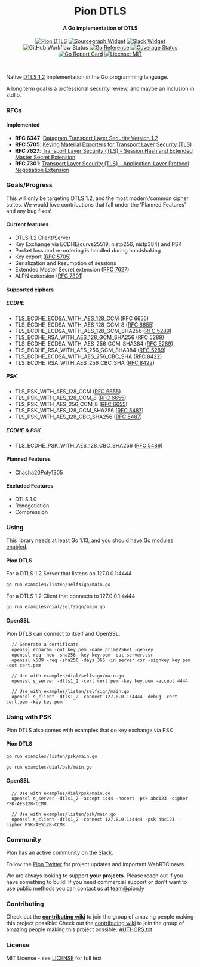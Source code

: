 <h1 align="center">
  <br>
  Pion DTLS
  <br>
</h1>
<h4 align="center">A Go implementation of DTLS</h4>
<p align="center">
  <a href="https://pion.ly"><img src="https://img.shields.io/badge/pion-dtls-gray.svg?longCache=true&colorB=brightgreen" alt="Pion DTLS"></a>
  <a href="https://sourcegraph.com/github.com/pion/dtls/v2"><img src="https://sourcegraph.com/github.com/pion/dtls/v2/-/badge.svg" alt="Sourcegraph Widget"></a>
  <a href="https://pion.ly/slack"><img src="https://img.shields.io/badge/join-us%20on%20slack-gray.svg?longCache=true&logo=slack&colorB=brightgreen" alt="Slack Widget"></a>
  <br>
  <img alt="GitHub Workflow Status" src="https://img.shields.io/github/actions/workflow/status/pion/dtls/test.yaml">
  <a href="https://pkg.go.dev/github.com/pion/dtls/v2"><img src="https://pkg.go.dev/badge/github.com/pion/dtls/v2.svg" alt="Go Reference"></a>
  <a href="https://codecov.io/gh/pion/dtls"><img src="https://codecov.io/gh/pion/dtls/branch/master/graph/badge.svg" alt="Coverage Status"></a>
  <a href="https://goreportcard.com/report/github.com/pion/dtls/v2"><img src="https://goreportcard.com/badge/github.com/pion/dtls/v2" alt="Go Report Card"></a>
  <a href="LICENSE"><img src="https://img.shields.io/badge/License-MIT-yellow.svg" alt="License: MIT"></a>
</p>
<br>

Native [DTLS 1.2][rfc6347] implementation in the Go programming language.

A long term goal is a professional security review, and maybe an inclusion in stdlib.

### RFCs

#### Implemented

- **RFC 6347**: [Datagram Transport Layer Security Version 1.2][rfc6347]
- **RFC 5705**: [Keying Material Exporters for Transport Layer Security (TLS)][rfc5705]
- **RFC 7627**: [Transport Layer Security (TLS) - Session Hash and Extended Master Secret Extension][rfc7627]
- **RFC 7301**: [Transport Layer Security (TLS) - Application-Layer Protocol Negotiation Extension][rfc7301]

[rfc5289]: https://tools.ietf.org/html/rfc5289
[rfc5487]: https://tools.ietf.org/html/rfc5487
[rfc5489]: https://tools.ietf.org/html/rfc5489
[rfc5705]: https://tools.ietf.org/html/rfc5705
[rfc6347]: https://tools.ietf.org/html/rfc6347
[rfc6655]: https://tools.ietf.org/html/rfc6655
[rfc7301]: https://tools.ietf.org/html/rfc7301
[rfc7627]: https://tools.ietf.org/html/rfc7627
[rfc8422]: https://tools.ietf.org/html/rfc8422

### Goals/Progress

This will only be targeting DTLS 1.2, and the most modern/common cipher suites.
We would love contributions that fall under the 'Planned Features' and any bug fixes!

#### Current features

- DTLS 1.2 Client/Server
- Key Exchange via ECDHE(curve25519, nistp256, nistp384) and PSK
- Packet loss and re-ordering is handled during handshaking
- Key export ([RFC 5705][rfc5705])
- Serialization and Resumption of sessions
- Extended Master Secret extension ([RFC 7627][rfc7627])
- ALPN extension ([RFC 7301][rfc7301])

[rfc5705]: https://tools.ietf.org/html/rfc5705
[rfc7627]: https://tools.ietf.org/html/rfc7627
[rfc7301]: https://tools.ietf.org/html/rfc7301

#### Supported ciphers

##### ECDHE

- TLS_ECDHE_ECDSA_WITH_AES_128_CCM ([RFC 6655][rfc6655])
- TLS_ECDHE_ECDSA_WITH_AES_128_CCM_8 ([RFC 6655][rfc6655])
- TLS_ECDHE_ECDSA_WITH_AES_128_GCM_SHA256 ([RFC 5289][rfc5289])
- TLS_ECDHE_RSA_WITH_AES_128_GCM_SHA256 ([RFC 5289][rfc5289])
- TLS_ECDHE_ECDSA_WITH_AES_256_GCM_SHA384 ([RFC 5289][rfc5289])
- TLS_ECDHE_RSA_WITH_AES_256_GCM_SHA384 ([RFC 5289][rfc5289])
- TLS_ECDHE_ECDSA_WITH_AES_256_CBC_SHA ([RFC 8422][rfc8422])
- TLS_ECDHE_RSA_WITH_AES_256_CBC_SHA ([RFC 8422][rfc8422])

##### PSK

- TLS_PSK_WITH_AES_128_CCM ([RFC 6655][rfc6655])
- TLS_PSK_WITH_AES_128_CCM_8 ([RFC 6655][rfc6655])
- TLS_PSK_WITH_AES_256_CCM_8 ([RFC 6655][rfc6655])
- TLS_PSK_WITH_AES_128_GCM_SHA256 ([RFC 5487][rfc5487])
- TLS_PSK_WITH_AES_128_CBC_SHA256 ([RFC 5487][rfc5487])

##### ECDHE & PSK

- TLS_ECDHE_PSK_WITH_AES_128_CBC_SHA256 ([RFC 5489][rfc5489])

#### Planned Features

- Chacha20Poly1305

#### Excluded Features

- DTLS 1.0
- Renegotiation
- Compression

### Using

This library needs at least Go 1.13, and you should have [Go modules
enabled](https://github.com/golang/go/wiki/Modules).

#### Pion DTLS

For a DTLS 1.2 Server that listens on 127.0.0.1:4444

```sh
go run examples/listen/selfsign/main.go
```

For a DTLS 1.2 Client that connects to 127.0.0.1:4444

```sh
go run examples/dial/selfsign/main.go
```

#### OpenSSL

Pion DTLS can connect to itself and OpenSSL.

```
  // Generate a certificate
  openssl ecparam -out key.pem -name prime256v1 -genkey
  openssl req -new -sha256 -key key.pem -out server.csr
  openssl x509 -req -sha256 -days 365 -in server.csr -signkey key.pem -out cert.pem

  // Use with examples/dial/selfsign/main.go
  openssl s_server -dtls1_2 -cert cert.pem -key key.pem -accept 4444

  // Use with examples/listen/selfsign/main.go
  openssl s_client -dtls1_2 -connect 127.0.0.1:4444 -debug -cert cert.pem -key key.pem
```

### Using with PSK

Pion DTLS also comes with examples that do key exchange via PSK

#### Pion DTLS

```sh
go run examples/listen/psk/main.go
```

```sh
go run examples/dial/psk/main.go
```

#### OpenSSL

```
  // Use with examples/dial/psk/main.go
  openssl s_server -dtls1_2 -accept 4444 -nocert -psk abc123 -cipher PSK-AES128-CCM8

  // Use with examples/listen/psk/main.go
  openssl s_client -dtls1_2 -connect 127.0.0.1:4444 -psk abc123 -cipher PSK-AES128-CCM8
```

### Community

Pion has an active community on the [Slack](https://pion.ly/slack).

Follow the [Pion Twitter](https://twitter.com/_pion) for project updates and important WebRTC news.

We are always looking to support **your projects**. Please reach out if you have something to build!
If you need commercial support or don't want to use public methods you can contact us at [team@pion.ly](mailto:team@pion.ly)

### Contributing

Check out the **[contributing wiki](https://github.com/pion/webrtc/wiki/Contributing)** to join the group of amazing people making this project possible:
Check out the [contributing wiki](https://github.com/pion/webrtc/wiki/Contributing) to join the group of amazing people making this project possible: [AUTHORS.txt](./AUTHORS.txt)

### License

MIT License - see [LICENSE](LICENSE) for full text
